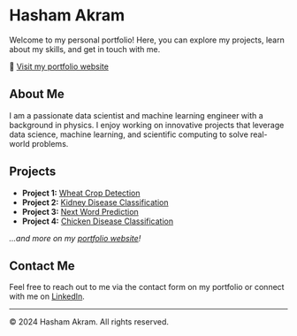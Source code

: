 

<!---
HashamAkram18/HashamAkram18 is a ✨ special ✨ repository because its `README.md` (this file) appears on your GitHub profile.
You can click the Preview link to take a look at your changes.
--->
# Hasham Akram

Welcome to my personal portfolio! Here, you can explore my projects, learn about my skills, and get in touch with me.

🔗 [Visit my portfolio website](https://hashamakram18.github.io/Portfolio-Website/)

## About Me

I am a passionate data scientist and machine learning engineer with a background in physics. I enjoy working on innovative projects that leverage data science, machine learning, and scientific computing to solve real-world problems.

## Projects

- **Project 1:** [Wheat Crop Detection](#)
- **Project 2:** [Kidney Disease Classification](#)
- **Project 3:** [Next Word Prediction](#)
- **Project 4:** [Chicken Disease Classification](#)

*...and more on my [portfolio website](https://hashamakram18.github.io/Portfolio-Website/)!*

## Contact Me

Feel free to reach out to me via the contact form on my portfolio or connect with me on [LinkedIn](#).

---

© 2024 Hasham Akram. All rights reserved.

